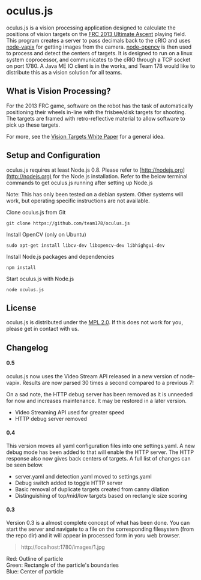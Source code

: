 # oculus.js

oculus.js is a vision processing application designed to calculate the
positions of vision targets on the [FRC 2013 Ultimate Ascent](http://www.usfirst.org/roboticsprograms/frc/2013-game)
playing field. This program creates a server to pass decimals back to the cRIO
and uses [node-vapix](http://github.com/gluxon/node-vapix) for getting images
from the camera. [node-opencv](http://github.com/peterbraden/node-opencv) is
then used to process and detect the centers of targets. It is designed to run
on a linux system coprocessor, and communicates to the cRIO through a TCP
socket on port 1780. A Java ME IO client is in the works, and Team 178 would
like to distribute this as a vision solution for all teams.

## What is  Vision Processing?

For the 2013 FRC game, software on the robot has the task of automatically
positioning their wheels in-line with the frisbee/disk targets for shooting.
The targets are framed with retro-reflective material to allow software to
pick up these targets.

For more, see the [Vision Targets White Paper](https://decibel.ni.com/content/docs/DOC-20173)
for a general idea.

## Setup and Configuration

oculus.js requires at least Node.js 0.8. Please refer to [http://nodejs.org](http://nodejs.org)
for the Node.js installation. Refer to the below terminal commands to get
oculus.js running after setting up Node.js

Note: This has only been tested on a debian system. Other systems will work,
but operating specific instructions are not available.

Clone oculus.js from Git
```
git clone https://github.com/team178/oculus.js
```

Install OpenCV (only on Ubuntu)
```
sudo apt-get install libcv-dev libopencv-dev libhighgui-dev
```

Install Node.js packages and dependencies
```
npm install
```

Start oculus.js with Node.js
```
node oculus.js
```

## License

oculus.js is distributed under the [MPL 2.0](http://www.mozilla.org/MPL/2.0/).
If this does not work for you, please get in contact with us.

## Changelog

#### 0.5
oculus.js now uses the Video Stream API released in a new version of node-vapix.
Results are now parsed 30 times a second compared to a previous 7!

On a sad note, the HTTP debug server has been removed as it is unneeded for now
and increases maintenance. It may be restored in a later version.

- Video Streaming API used for greater speed
- HTTP debug server removed

#### 0.4
This version moves all yaml configuration files into one settings.yaml. A new
debug mode has been added to that will enable the HTTP server. The HTTP response
also now gives back centers of targets. A full list of changes can be seen below.

- server.yaml and detection.yaml moved to settings.yaml
- Debug switch added to toggle HTTP server
- Basic removal of duplicate targets created from canny dilation
- Distinguishing of top/mid/low targets based on rectangle size scoring

#### 0.3

Version 0.3 is a almost complete concept of what has been done. You can
start the server and navigate to a file on the corresponding filesystem
(from the repo dir) and it will appear in processed form in yoru web
browser.

> http://localhost:1780/images/1.jpg

Red: Outline of particle  
Green: Rectangle of the particle's boundaries  
Blue: Center of particle  
